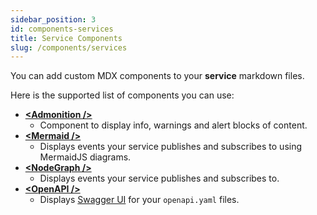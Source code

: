 ```yaml
---
sidebar_position: 3
id: components-services
title: Service Components
slug: /components/services
---  
```


You can add custom MDX components to your **service** markdown files.

Here is the supported list of components you can use:

- **[<Admonition /\>](/docs/components/overview#admonition-)**
    - Component to display info, warnings and alert blocks of content.
- **[<Mermaid /\>](/docs/components/overview#mermaid-)**
    - Displays events your service publishes and subscribes to using MermaidJS diagrams.
- **[<NodeGraph /\>](/docs/components/overview#nodegraph-)**
    - Displays events your service publishes and subscribes to.
- **[<OpenAPI /\>](/docs/components/overview#openapi-)**
    - Displays [Swagger UI](https://petstore.swagger.io/?_ga=2.53430379.2146201950.1646656985-1065913731.1646656985) for your `openapi.yaml` files.

